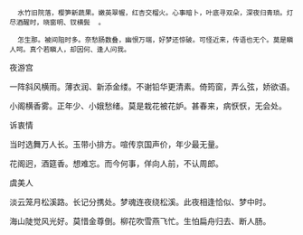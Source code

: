 <!-- { "loadSidebar": true } -->
      水竹旧院落，樱笋新蔬果。嫩英翠幄，红杏交榴火。心事暗卜，叶底寻双朵，深夜归青琐。灯尽酒醒时，晓窗明、钗横鬓  。

      怎生那。被间阻时多。奈愁肠数叠，幽恨万端，好梦还惊破。可怪近来，传语也无个。莫是瞋人呵。真个若瞋人，却因何、逢人问我。

夜游宫

   一阵斜风横雨。薄衣润、新添金缕。不谢铅华更清素。倚筠窗，弄么弦，娇欲语。

   小阁横香雾。正年少、小娥愁绪。莫是栽花被花妒。甚春来，病恹恹，无会处。

诉衷情

   当时选舞万人长。玉带小排方。喧传京国声价，年少最无量。

   花阁迥，酒筵香。想难忘。而今何事，佯向人前，不认周郎。

虞美人

   淡云笼月松溪路。长记分携处。梦魂连夜绕松溪。此夜相逢恰似、梦中时。

   海山陡觉风光好。莫惜金尊倒。柳花吹雪燕飞忙。生怕扁舟归去、断人肠。

